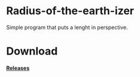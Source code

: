 # Radius-of-the-earth-izer
Simple program that puts a lenght in perspective.

# Download

#### [Releases](https://github.com/Lorevocator/Radius-of-the-earth-izer/releases/tag/1.0)
